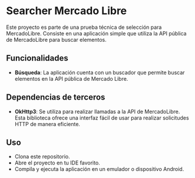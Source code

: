 # Searcher Mercado Libre

Este proyecto es parte de una prueba técnica de selección para MercadoLibre. Consiste en una aplicación simple que utiliza la API pública de MercadoLibre para buscar elementos.

## Funcionalidades

- **Búsqueda**: La aplicación cuenta con un buscador que permite buscar elementos en la API pública de Mercado Libre.

## Dependencias de terceros

- **OkHttp3**: Se utiliza para realizar llamadas a la API de MercadoLibre. Esta biblioteca ofrece una interfaz fácil de usar para realizar solicitudes HTTP de manera eficiente.

## Uso

- Clona este repositorio.
- Abre el proyecto en tu IDE favorito.
- Compila y ejecuta la aplicación en un emulador o dispositivo Android.
